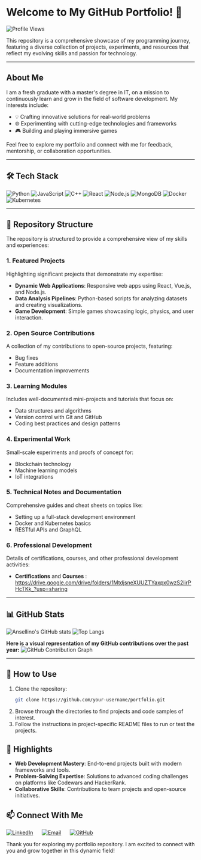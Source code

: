 # Welcome to My GitHub Portfolio! 👋

![Profile Views](https://komarev.com/ghpvc/?username=Ansellino&color=blue)

This repository is a comprehensive showcase of my programming journey, featuring a diverse collection of projects, experiments, and resources that reflect my evolving skills and passion for technology.

---

## About Me

I am a fresh graduate with a master's degree in IT, on a mission to continuously learn and grow in the field of software development. My interests include:

- 💡 Crafting innovative solutions for real-world problems
- 🌐 Experimenting with cutting-edge technologies and frameworks
- 🎮 Building and playing immersive games

Feel free to explore my portfolio and connect with me for feedback, mentorship, or collaboration opportunities.

---

## 🛠 Tech Stack

![Python](https://img.shields.io/badge/Python-3776AB?style=for-the-badge&logo=python&logoColor=white)
![JavaScript](https://img.shields.io/badge/JavaScript-F7DF1E?style=for-the-badge&logo=javascript&logoColor=black)
![C++](https://img.shields.io/badge/C++-00599C?style=for-the-badge&logo=cplusplus&logoColor=white)
![React](https://img.shields.io/badge/React-20232A?style=for-the-badge&logo=react&logoColor=61DAFB)
![Node.js](https://img.shields.io/badge/Node.js-339933?style=for-the-badge&logo=nodedotjs&logoColor=white)
![MongoDB](https://img.shields.io/badge/MongoDB-4EA94B?style=for-the-badge&logo=mongodb&logoColor=white)
![Docker](https://img.shields.io/badge/Docker-2496ED?style=for-the-badge&logo=docker&logoColor=white)
![Kubernetes](https://img.shields.io/badge/Kubernetes-326CE5?style=for-the-badge&logo=kubernetes&logoColor=white)

---

## 📂 Repository Structure

The repository is structured to provide a comprehensive view of my skills and experiences:

### 1. **Featured Projects**

Highlighting significant projects that demonstrate my expertise:
- **Dynamic Web Applications**: Responsive web apps using React, Vue.js, and Node.js.
- **Data Analysis Pipelines**: Python-based scripts for analyzing datasets and creating visualizations.
- **Game Development**: Simple games showcasing logic, physics, and user interaction.

### 2. **Open Source Contributions**

A collection of my contributions to open-source projects, featuring:
- Bug fixes
- Feature additions
- Documentation improvements

### 3. **Learning Modules**

Includes well-documented mini-projects and tutorials that focus on:
- Data structures and algorithms
- Version control with Git and GitHub
- Coding best practices and design patterns

### 4. **Experimental Work**

Small-scale experiments and proofs of concept for:
- Blockchain technology
- Machine learning models
- IoT integrations

### 5. **Technical Notes and Documentation**

Comprehensive guides and cheat sheets on topics like:
- Setting up a full-stack development environment
- Docker and Kubernetes basics
- RESTful APIs and GraphQL

### 6. **Professional Development**

Details of certifications, courses, and other professional development activities:
- **Certifications** and **Courses** : https://drive.google.com/drive/folders/1MtdjsneXUUZTYaxpx0wzS2lirPHcTKk_?usp=sharing

---

## 📊 GitHub Stats

![Ansellino's GitHub stats](https://github-readme-stats.vercel.app/api?username=Ansellino&show_icons=true&theme=radical)
![Top Langs](https://github-readme-stats.vercel.app/api/top-langs/?username=Ansellino&layout=compact&theme=radical)

**Here is a visual representation of my GitHub contributions over the past year:**
![GitHub Contribution Graph](https://ghchart.rshah.org/Ansellino)

---

## 🚀 How to Use

1. Clone the repository:
   ```bash
   git clone https://github.com/your-username/portfolio.git
   ```
2. Browse through the directories to find projects and code samples of interest.
3. Follow the instructions in project-specific README files to run or test the projects.

## 🎯 Highlights

- **Web Development Mastery**: End-to-end projects built with modern frameworks and tools.
- **Problem-Solving Expertise**: Solutions to advanced coding challenges on platforms like Codewars and HackerRank.
- **Collaborative Skills**: Contributions to team projects and open-source initiatives.

## 📫 Connect With Me

<p align="center">

   [![LinkedIn](https://img.shields.io/badge/-LinkedIn-blue?style=flat-square&logo=LinkedIn&logoColor=white)](https://www.linkedin.com/in/jeremy-ansellino-gunawan/) 
  &nbsp;&nbsp;&nbsp;&nbsp;
   [![Email](https://img.shields.io/badge/-Email-red?style=flat-square&logo=Gmail&logoColor=white)](mailto:ansellino@gmail.com) 
  &nbsp;&nbsp;&nbsp;&nbsp;
  [![GitHub](https://img.shields.io/badge/-GitHub-black?style=flat-square&logo=GitHub&logoColor=white)](https://github.com/Ansellino) 

</p>



Thank you for exploring my portfolio repository. I am excited to connect with you and grow together in this dynamic field!
